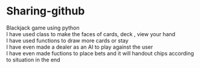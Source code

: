 # Sharing-github
Blackjack game using python
<br/>I have used class to make the faces of cards, deck , view your hand
<br/>I have used functions to draw more cards or stay
<br/>I have even made a dealer as an AI to play against the user
<br/>I have even made fuctions to place bets and it will handout chips according to situation in the end
